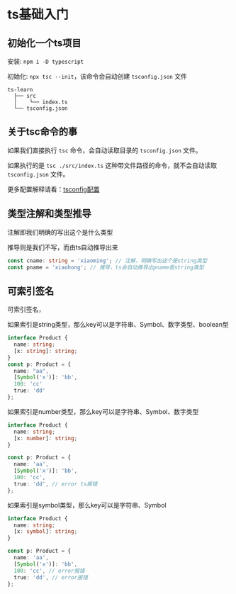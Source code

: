 # ts基础入门

## 初始化一个ts项目

安装: `npm i -D typescript`

初始化: `npx tsc --init`，该命令会自动创建 `tsconfig.json` 文件

```text
ts-learn
  ├── src
  │    └── index.ts
  └── tsconfig.json
```

## 关于tsc命令的事

如果我们直接执行 `tsc` 命令，会自动读取目录的 `tsconfig.json` 文件。

如果执行的是 `tsc ./src/index.ts` 这种带文件路径的命令，就不会自动读取 `tsconfig.json` 文件。

更多配置解释请看：[tsconfig配置](./050-tsconfig配置.md)

## 类型注解和类型推导

注解即我们明确的写出这个是什么类型

推导则是我们不写，而由ts自动推导出来

```ts
const cname: string = 'xiaoming'; // 注解，明确写出这个是string类型
const pname = 'xiaohong'; // 推导，ts会自动推导出pname是string类型
```

## 可索引签名

可索引签名，

如果索引是string类型，那么key可以是字符串、Symbol、数字类型、boolean型

```ts
interface Product {
  name: string;
  [x: string]: string;
}
const p: Product = {
  name: "aa",
  [Symbol('x')]: 'bb',
  100: 'cc'
  true: 'dd'
};
```

如果索引是number类型，那么key可以是字符串、Symbol、数字类型

```ts
interface Product {
  name: string;
  [x: number]: string;
}

const p: Product = {
  name: 'aa',
  [Symbol('x')]: 'bb',
  100: 'cc',
  true: 'dd', // error ts报错
};
```

如果索引是symbol类型，那么key可以是字符串、Symbol

```ts
interface Product {
  name: string;
  [x: symbol]: string;
}

const p: Product = {
  name: 'aa',
  [Symbol('x')]: 'bb',
  100: 'cc', // error报错
  true: 'dd', // error报错
};
```
